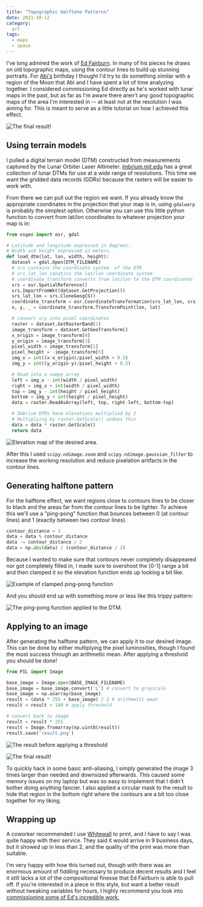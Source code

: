 ```yaml
---
title: "Topographic Halftone Patterns"
date: 2021-10-12
category:
  art
tags:
  - maps
  - space
---
```


I've long admired the work of [Ed Fairburn](https://edfairburn.com). In many of his pieces he draws on old topographic maps, using the contour lines to build up stunning portraits. For [Abi's](https://abi.rocks) birthday I thought I'd try to do something similar with a region of the Moon that Abi and I have spent a lot of time analyzing together. I considered commissioning Ed directly as he's worked with lunar maps in the past, but as far as I'm aware there aren't any good topographic maps of the area I'm interested in -- at least not at the resolution I was aiming for. This is meant to serve as a little tutorial on how I achieved this effect.

![The final result!](/img/topographic-halftone-patterns/result.png)

## Using terrain models

I pulled a digital terrain model (DTM) constructed from measurements captured by the Lunar Orbiter Laser Altimeter. [imbrium.mit.edu](//imbrium.mit.edu) has a great collection of lunar DTMs for use at a wide range of resolutions. This time we want the gridded data records (GDRs) because the rasters will be easier to work with.

From there we can pull out the region we want. If you already know the appropriate coordinates in the projection that your map is in, using `gdalwarp` is probably the simplest option. Otherwise you can use this little python function to convert from lat/lon coordinates to whatever projection your map is in:

``` python
from osgeo import osr, gdal

# Latitude and longitude expressed in degrees.
# Width and height expressed in meters.
def load_dtm(lat, lon, width, height):
  dataset = gdal.Open(DTM_FILENAME)
  # srs contains the coordinate system  of the DTM
  # srs_lat_lon conatins the lat/lon coordinate system
  # coordinate_transform converts from lat/lon to the DTM coordinates
  srs = osr.SpatialReference()
  srs.ImportFromWkt(dataset.GetProjection())
  srs_lat_lon = srs.CloneGeogCS()
  coordinate_transform = osr.CoordinateTransformation(srs_lat_lon, srs)
  x, y, _ = coordinate_transform.TransformPoint(lon, lat)

  # convert x/y into pixel coordinates
  raster = dataset.GetRasterBand(1)
  image_transform = dataset.GetGeoTransform()
  x_origin = image_transform[0]
  y_origin = image_transform[3]
  pixel_width = image_transform[1]
  pixel_height = -image_transform[5]
  img_x = int((x-x_origin)/pixel_width + 0.5)
  img_y = int((y_origin-y)/pixel_height + 0.5)

  # Read into a numpy array
  left = img_x - int(width / pixel_width)
  right = img_x + int(width / pixel_width)
  top = img_y - int(height / pixel_height)
  bottom = img_y + int(height / pixel_height)
  data = raster.ReadAsArray(left, top, right-left, bottom-top)

  # Imbrium DTMs have elevations multiplied by 2
  # Multiplying by raster.GetScale() undoes this
  data = data * raster.GetScale()
  return data
```
![Elevation map of the desired area.](/img/topographic-halftone-patterns/dtm.png)

After this I used `scipy.ndimage.zoom` and `scipy.ndimage.gaussian_filter` to increase the working resolution and reduce pixelation artifacts in the contour lines.

## Generating halftone pattern

For the halftone effect, we want regions close to contours lines to be closer to black and the areas far from the contour lines to be lighter. To achieve this we'll use a "ping-pong" function that bounces between 0 (at contour lines) and 1 (exactly between two contour lines).

```python
contour_distance = 3
data = data % contour_distance
data -= contour_distance / 2
data = np.abs(data) / (contour_distance / 2)
```

Because I wanted to make sure that contours never completely disappeared nor got completely filled in, I made sure to overshoot the \[0-1\] range a bit and then clamped it so the elevation function ends up looking a bit like:

![Example of clamped ping-pong function](/img/topographic-halftone-patterns/pingpong.png)

And you should end up with something more or less like this trippy pattern:

![The ping-pong function applied to the DTM.](/img/topographic-halftone-patterns/halftone-template.png)

## Applying to an image

After generating the halftone pattern, we can apply it to our desired image. This can be done by either multiplying the pixel luminosities, though I found the most success through an arithmetic mean. After applying a threshold you should be done!

```python
from PIL import Image

base_image = Image.open(BASE_IMAGE_FILENAME)
base_image = base_image.convert('L') # convert to grayscale
base_image = np.asarray(base_image)
result = (data * 255 + base_image) / 2 # arithmetic mean
result = result < 140 # apply threshold

# convert back to image
result = result * 255
result = Image.fromarray(np.uint8(result))
result.save('result.png')
```

![The result before applying a threshold](/img/topographic-halftone-patterns/before-threshold.png)

![The final result!](/img/topographic-halftone-patterns/result-maskless.png)

To quickly hack in some basic anti-aliasing, I simply generated the image 3 times larger than needed and downsized afterwards. This caused some memory issues on my laptop but was so easy to implement that I didn't bother doing anything fancier. I also applied a circular mask to the result to hide that region in the bottom right where the contours are a bit too close together for my liking.

## Wrapping up

A coworker recommended I use [Whitewall](https://whitewall.com) to print, and I have to say I was quite happy with their service. They said it would arrive in 9 business days, but it showed up in less than 2, and the quality of the print was more than suitable.

I'm very happy with how this turned out, though with there was an enormous amount of fiddling necessary to produce decent results and I feel it still lacks a lot of the compositional finesse that Ed Fairburn is able to pull off. If you're interested in a piece in this style, but want a better result without tweaking variables for hours, I highly recommend you look into [commissioning some of Ed's incredible work.](https://edfairburn.com/commission-info/)
